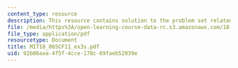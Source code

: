 ```yaml
---
content_type: resource
description: This resource contains solution to the problem set related to exam 3.
file: /media/https%3A/open-learning-course-data-rc.s3.amazonaws.com/18-06sc-linear-algebra-fall-2011/92b86aaa4f5f4cce178c69faeb52039e_MIT18_06SCF11_ex3s.pdf
file_type: application/pdf
resourcetype: Document
title: MIT18_06SCF11_ex3s.pdf
uid: 92b86aaa-4f5f-4cce-178c-69faeb52039e
---
```

